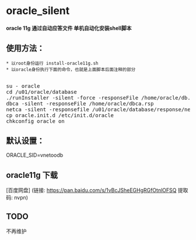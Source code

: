 # oracle_silent
#### oracle 11g  通过自动应答文件 单机自动化安装shell脚本

## 使用方法：
	* 以root身份运行 install-oracle11g.sh
	* 以oracle身份执行下面的命令，也就是上面脚本后面注释的部分
<pre> 
su - oracle
cd /u01/oracle/database
./runInstaller -silent -force -responseFile /home/oracle/db.rsp
dbca -silent -responseFile /home/oracle/dbca.rsp
netca -silent -responsefile /u01/oracle/database/response/netca.rsp
cp oracle.init.d /etc/init.d/oracle
chkconfig oracle on
</pre>

## 默认设置：

ORACLE_SID=vnetoodb

## oracle11g 下载

[百度网盘]
(链接: https://pan.baidu.com/s/1vBcJSheEGHgRGfOtnlOFSQ 提取码: nvpn)

## TODO

不再维护



 